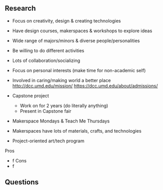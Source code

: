 ## Research

- Focus on creativity, design & creating technologies
- Have design courses, makerspaces & workshops to explore ideas
- Wide range of majors/minors & diverse people/personalities
- Be willing to do different activities
- Lots of collaboration/socializing
- Focus on personal interests (make time for non-academic self)
- Involved in caring/making world a better place
http://dcc.umd.edu/mission/
https://dcc.umd.edu/about/admissions/

- Capstone project
	- Work on for 2 years (do literally anything)
	- Present in Capstone fair
- Makerspace Mondays & Teach Me Thursdays
- Makerspaces have lots of materials, crafts, and technologies
- Project-oriented art/tech program

Pros
- f
Cons
- f

## Questions

